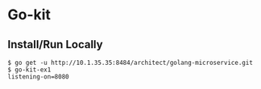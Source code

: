 # Go-kit 

## Install/Run Locally

```console
$ go get -u http://10.1.35.35:8484/architect/golang-microservice.git
$ go-kit-ex1
listening-on=8080
```